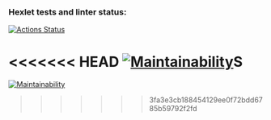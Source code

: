 ### Hexlet tests and linter status:
[![Actions Status](https://github.com/rafagabidulin/frontend-project-lvl1/workflows/hexlet-check/badge.svg)](https://github.com/rafagabidulin/frontend-project-lvl1/actions)

<<<<<<< HEAD
[![Maintainability](https://api.codeclimate.com/v1/badges/a99a88d28ad37a79dbf6/maintainability)](https://codeclimate.com/github/codeclimate/codeclimate/maintainability)S
=======
[![Maintainability](https://api.codeclimate.com/v1/badges/a99a88d28ad37a79dbf6/maintainability)](https://codeclimate.com/github/codeclimate/codeclimate/maintainability)
>>>>>>> 3fa3e3cb188454129ee0f72bdd6785b59792f2fd

